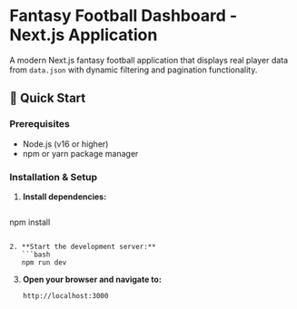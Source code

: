 # Fantasy Football Dashboard - Next.js Application

A modern Next.js fantasy football application that displays real player data from `data.json` with dynamic filtering and pagination functionality.

## 🚀 Quick Start

### Prerequisites
- Node.js (v16 or higher)
- npm or yarn package manager

### Installation & Setup

1. **Install dependencies:**
   ```bash
npm install
```

2. **Start the development server:**
   ```bash
   npm run dev
   ```

3. **Open your browser and navigate to:**
   ```
   http://localhost:3000
   ```